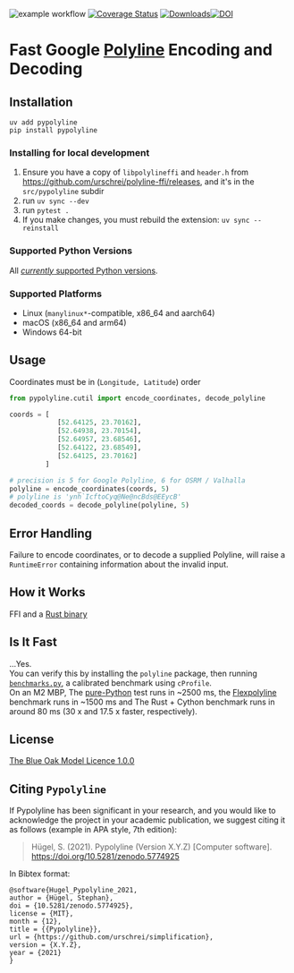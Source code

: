 ![example workflow](https://github.com/urschrei/pypolyline/actions/workflows/wheels.yml/badge.svg) [![Coverage Status](https://coveralls.io/repos/github/urschrei/pypolyline/badge.svg?branch=master)](https://coveralls.io/github/urschrei/pypolyline?branch=master) [![Downloads](https://pepy.tech/badge/pypolyline)](https://pepy.tech/project/pypolyline)[![DOI](https://zenodo.org/badge/63355673.svg)](https://zenodo.org/badge/latestdoi/63355673)

# Fast Google [Polyline](https://developers.google.com/maps/documentation/utilities/polylinealgorithm) Encoding and Decoding

## Installation
`uv add pypolyline`  
`pip install pypolyline`  

### Installing for local development
1. Ensure you have a copy of `libpolylineffi` and `header.h` from https://github.com/urschrei/polyline-ffi/releases, and it's in the `src/pypolyline` subdir
2. run `uv sync --dev`
3. run `pytest .`
4. If you make changes, you must rebuild the extension: `uv sync --reinstall`

### Supported Python Versions
All [_currently_ supported Python versions](https://devguide.python.org/versions/).

### Supported Platforms
- Linux (`manylinux*`-compatible, x86_64 and aarch64)
- macOS (x86_64 and arm64)
- Windows 64-bit

## Usage
Coordinates must be in (`Longitude, Latitude`) order

```python
from pypolyline.cutil import encode_coordinates, decode_polyline

coords = [
            [52.64125, 23.70162],
            [52.64938, 23.70154],
            [52.64957, 23.68546],
            [52.64122, 23.68549],
            [52.64125, 23.70162]
         ]

# precision is 5 for Google Polyline, 6 for OSRM / Valhalla
polyline = encode_coordinates(coords, 5)
# polyline is 'ynh`IcftoCyq@Ne@ncBds@EEycB'
decoded_coords = decode_polyline(polyline, 5)
```

## Error Handling
Failure to encode coordinates, or to decode a supplied Polyline, will raise a `RuntimeError` containing information about the invalid input.


## How it Works
FFI and a [Rust binary](https://github.com/urschrei/polyline-ffi)

## Is It Fast
…Yes.  
You can verify this by installing the `polyline` package, then running [`benchmarks.py`](benchmarks.py), a calibrated benchmark using `cProfile`.  
On an M2 MBP, The [pure-Python](https://pypi.org/project/polyline/) test runs in ~2500 ms, the [Flexpolyline](https://pypi.org/project/flexpolyline/) benchmark runs in ~1500 ms and The Rust + Cython benchmark runs in around 80 ms (30 x and 17.5 x faster, respectively).

## License
[The Blue Oak Model Licence 1.0.0](LICENCE.md)

## Citing `Pypolyline`
If Pypolyline has been significant in your research, and you would like to acknowledge the project in your academic publication, we suggest citing it as follows (example in APA style, 7th edition):

> Hügel, S. (2021). Pypolyline (Version X.Y.Z) [Computer software]. https://doi.org/10.5281/zenodo.5774925

In Bibtex format:


    @software{Hugel_Pypolyline_2021,
    author = {Hügel, Stephan},
    doi = {10.5281/zenodo.5774925},
    license = {MIT},
    month = {12},
    title = {{Pypolyline}},
    url = {https://github.com/urschrei/simplification},
    version = {X.Y.Z},
    year = {2021}
    }
